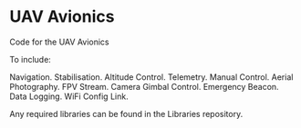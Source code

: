 # UAV Avionics

Code for the UAV Avionics

To include:

Navigation.
Stabilisation.
Altitude Control.
Telemetry.
Manual Control.
Aerial Photography.
FPV Stream.
Camera Gimbal Control.
Emergency Beacon.
Data Logging. 
WiFi Config Link.

Any required libraries can be found in the Libraries repository.


